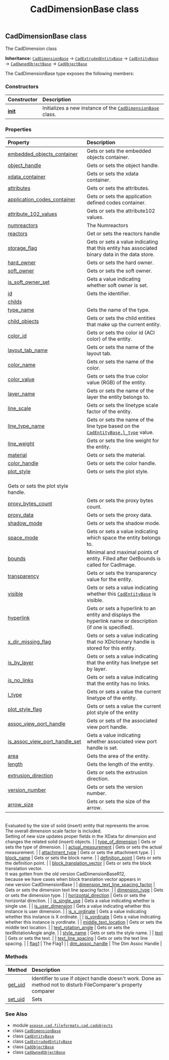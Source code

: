 ﻿---
title: CadDimensionBase class
second_title: Aspose.CAD for Python via .NET API References
description: 
type: docs
weight: 500
url: /python-net/aspose.cad.fileformats.cad.cadobjects/caddimensionbase/
is_root: false
---

## CadDimensionBase class

The CadDimension class



**Inheritance:** [`CadDimensionBase`](/cad/python-net/aspose.cad.fileformats.cad.cadobjects/caddimensionbase) → 
[`CadExtrudedEntityBase`](/cad/python-net/aspose.cad.fileformats.cad.cadobjects/cadextrudedentitybase) → 
[`CadEntityBase`](/cad/python-net/aspose.cad.fileformats.cad.cadobjects/cadentitybase) → 
[`CadOwnedObjectBase`](/cad/python-net/aspose.cad.fileformats.cad.cadobjects/cadownedobjectbase) → 
[`CadObjectBase`](/cad/python-net/aspose.cad.fileformats.cad.cadobjects/cadobjectbase)



The CadDimensionBase type exposes the following members:

### Constructors
| Constructor | Description |
| :- | :- |
| [__init__](/cad/python-net/aspose.cad.fileformats.cad.cadobjects/caddimensionbase/__init__/#) | Initializes a new instance of the [`CadDimensionBase`](/cad/python-net/aspose.cad.fileformats.cad.cadobjects/caddimensionbase) class. |


### Properties
| Property | Description |
| :- | :- |
| [embedded_objects_container](/cad/python-net/aspose.cad.fileformats.cad.cadobjects/caddimensionbase/embedded_objects_container) | Gets or sets the embedded objects container. |
| [object_handle](/cad/python-net/aspose.cad.fileformats.cad.cadobjects/caddimensionbase/object_handle) | Gets or sets the object handle. |
| [xdata_container](/cad/python-net/aspose.cad.fileformats.cad.cadobjects/caddimensionbase/xdata_container) | Gets or sets the xdata container. |
| [attributes](/cad/python-net/aspose.cad.fileformats.cad.cadobjects/caddimensionbase/attributes) | Gets or sets the attributes. |
| [application_codes_container](/cad/python-net/aspose.cad.fileformats.cad.cadobjects/caddimensionbase/application_codes_container) | Gets or sets the application defined codes container. |
| [attribute_102_values](/cad/python-net/aspose.cad.fileformats.cad.cadobjects/caddimensionbase/attribute_102_values) | Gets or sets the attribute102 values. |
| [numreactors](/cad/python-net/aspose.cad.fileformats.cad.cadobjects/caddimensionbase/numreactors) | The Numreactors |
| [reactors](/cad/python-net/aspose.cad.fileformats.cad.cadobjects/caddimensionbase/reactors) | Get or sets the reactors handle |
| [storage_flag](/cad/python-net/aspose.cad.fileformats.cad.cadobjects/caddimensionbase/storage_flag) | Gets or sets a value indicating that this entity has associated binary data in the data store. |
| [hard_owner](/cad/python-net/aspose.cad.fileformats.cad.cadobjects/caddimensionbase/hard_owner) | Gets or sets the hard owner. |
| [soft_owner](/cad/python-net/aspose.cad.fileformats.cad.cadobjects/caddimensionbase/soft_owner) | Gets or sets the soft owner. |
| [is_soft_owner_set](/cad/python-net/aspose.cad.fileformats.cad.cadobjects/caddimensionbase/is_soft_owner_set) | Gets a value indicating whether soft owner is set. |
| [id](/cad/python-net/aspose.cad.fileformats.cad.cadobjects/caddimensionbase/id) | Gets the identifier. |
| [childs](/cad/python-net/aspose.cad.fileformats.cad.cadobjects/caddimensionbase/childs) |  |
| [type_name](/cad/python-net/aspose.cad.fileformats.cad.cadobjects/caddimensionbase/type_name) | Gets the name of the type. |
| [child_objects](/cad/python-net/aspose.cad.fileformats.cad.cadobjects/caddimensionbase/child_objects) | Gets or sets the child entities that make up the current entity. |
| [color_id](/cad/python-net/aspose.cad.fileformats.cad.cadobjects/caddimensionbase/color_id) | Gets or sets the color id (ACI color) of the entity. |
| [layout_tab_name](/cad/python-net/aspose.cad.fileformats.cad.cadobjects/caddimensionbase/layout_tab_name) | Gets or sets the name of the layout tab. |
| [color_name](/cad/python-net/aspose.cad.fileformats.cad.cadobjects/caddimensionbase/color_name) | Gets or sets the name of the color. |
| [color_value](/cad/python-net/aspose.cad.fileformats.cad.cadobjects/caddimensionbase/color_value) | Gets or sets the true color value (RGB) of the entity. |
| [layer_name](/cad/python-net/aspose.cad.fileformats.cad.cadobjects/caddimensionbase/layer_name) | Gets or sets the name of the layer the entity belongs to. |
| [line_scale](/cad/python-net/aspose.cad.fileformats.cad.cadobjects/caddimensionbase/line_scale) | Gets or sets the linetype scale factor of the entity. |
| [line_type_name](/cad/python-net/aspose.cad.fileformats.cad.cadobjects/caddimensionbase/line_type_name) | Gets or sets the name of the line type based on the [`CadEntityBase.l_type`](/cad/python-net/aspose.cad.fileformats.cad.cadobjects/cadentitybase#l_type) value. |
| [line_weight](/cad/python-net/aspose.cad.fileformats.cad.cadobjects/caddimensionbase/line_weight) | Gets or sets the line weight for the entity. |
| [material](/cad/python-net/aspose.cad.fileformats.cad.cadobjects/caddimensionbase/material) | Gets or sets the material. |
| [color_handle](/cad/python-net/aspose.cad.fileformats.cad.cadobjects/caddimensionbase/color_handle) | Gets or sets the color handle. |
| [plot_style](/cad/python-net/aspose.cad.fileformats.cad.cadobjects/caddimensionbase/plot_style) | Gets or sets the plot style.<br/>Gets or sets the plot style handle. |
| [proxy_bytes_count](/cad/python-net/aspose.cad.fileformats.cad.cadobjects/caddimensionbase/proxy_bytes_count) | Gets or sets the proxy bytes count. |
| [proxy_data](/cad/python-net/aspose.cad.fileformats.cad.cadobjects/caddimensionbase/proxy_data) | Gets or sets the proxy data. |
| [shadow_mode](/cad/python-net/aspose.cad.fileformats.cad.cadobjects/caddimensionbase/shadow_mode) | Gets or sets the shadow mode. |
| [space_mode](/cad/python-net/aspose.cad.fileformats.cad.cadobjects/caddimensionbase/space_mode) | Gets or sets a value indicating which space the entity belongs to. |
| [bounds](/cad/python-net/aspose.cad.fileformats.cad.cadobjects/caddimensionbase/bounds) | Minimal and maximal points of entity. Filled after GetBounds is called for CadImage. |
| [transparency](/cad/python-net/aspose.cad.fileformats.cad.cadobjects/caddimensionbase/transparency) | Gets or sets the transparency value for the entity. |
| [visible](/cad/python-net/aspose.cad.fileformats.cad.cadobjects/caddimensionbase/visible) | Gets or sets a value indicating whether this [`CadEntityBase`](/cad/python-net/aspose.cad.fileformats.cad.cadobjects/cadentitybase) is visible. |
| [hyperlink](/cad/python-net/aspose.cad.fileformats.cad.cadobjects/caddimensionbase/hyperlink) | Gets or sets a hyperlink to an entity and displays the hyperlink name or description (if one is specified). |
| [x_dir_missing_flag](/cad/python-net/aspose.cad.fileformats.cad.cadobjects/caddimensionbase/x_dir_missing_flag) | Gets or sets a value indicating that no XDictionary handle is stored for this entity. |
| [is_by_layer](/cad/python-net/aspose.cad.fileformats.cad.cadobjects/caddimensionbase/is_by_layer) | Gets or sets a value indicating that the entity has linetype set by layer. |
| [is_no_links](/cad/python-net/aspose.cad.fileformats.cad.cadobjects/caddimensionbase/is_no_links) | Gets or sets a value indicating that the entity has no links. |
| [l_type](/cad/python-net/aspose.cad.fileformats.cad.cadobjects/caddimensionbase/l_type) | Gets or sets a value the current linetype of the entity. |
| [plot_style_flag](/cad/python-net/aspose.cad.fileformats.cad.cadobjects/caddimensionbase/plot_style_flag) | Gets or sets a value the current plot style of the entity |
| [assoc_view_port_handle](/cad/python-net/aspose.cad.fileformats.cad.cadobjects/caddimensionbase/assoc_view_port_handle) | Gets or sets of the associated view port handle. |
| [is_assoc_view_port_handle_set](/cad/python-net/aspose.cad.fileformats.cad.cadobjects/caddimensionbase/is_assoc_view_port_handle_set) | Gets a value indicating whether associated view port handle is set. |
| [area](/cad/python-net/aspose.cad.fileformats.cad.cadobjects/caddimensionbase/area) | Gets the area of the entity. |
| [length](/cad/python-net/aspose.cad.fileformats.cad.cadobjects/caddimensionbase/length) | Gets the length of the entity. |
| [extrusion_direction](/cad/python-net/aspose.cad.fileformats.cad.cadobjects/caddimensionbase/extrusion_direction) | Gets or sets the extrusion direction. |
| [version_number](/cad/python-net/aspose.cad.fileformats.cad.cadobjects/caddimensionbase/version_number) | Gets or sets the version number. |
| [arrow_size](/cad/python-net/aspose.cad.fileformats.cad.cadobjects/caddimensionbase/arrow_size) | Gets or sets the size of the arrow. <br/>Evaluated by the size of solid (insert) entity that represents the arrow.<br/>The overall dimension scale factor is included.<br/>Setting of new size updates proper fields in the XData for dimension and changes the related solid (insert) objects. |
| [type_of_dimension](/cad/python-net/aspose.cad.fileformats.cad.cadobjects/caddimensionbase/type_of_dimension) | Gets or sets the type of dimension. |
| [actual_measurement](/cad/python-net/aspose.cad.fileformats.cad.cadobjects/caddimensionbase/actual_measurement) | Gets or sets the actual measurement. |
| [attachment_type](/cad/python-net/aspose.cad.fileformats.cad.cadobjects/caddimensionbase/attachment_type) | Gets or sets the attachment type. |
| [block_name](/cad/python-net/aspose.cad.fileformats.cad.cadobjects/caddimensionbase/block_name) | Gets or sets the block name. |
| [definition_point](/cad/python-net/aspose.cad.fileformats.cad.cadobjects/caddimensionbase/definition_point) | Gets or sets the definition point. |
| [block_translation_vector](/cad/python-net/aspose.cad.fileformats.cad.cadobjects/caddimensionbase/block_translation_vector) | Gets or sets the block translation vector.<br/>It was gotten from the old version CadDimensionBaseR12,<br/>because we have cases when block translation vector appears in<br/>new version CadDimensionBase |
| [dimension_text_line_spacing_factor](/cad/python-net/aspose.cad.fileformats.cad.cadobjects/caddimensionbase/dimension_text_line_spacing_factor) | Gets or sets the dimension text line spacing factor. |
| [dimension_type](/cad/python-net/aspose.cad.fileformats.cad.cadobjects/caddimensionbase/dimension_type) | Gets or sets the dimension type. |
| [horizontal_direction](/cad/python-net/aspose.cad.fileformats.cad.cadobjects/caddimensionbase/horizontal_direction) | Gets or sets the horizontal direction. |
| [is_single_use](/cad/python-net/aspose.cad.fileformats.cad.cadobjects/caddimensionbase/is_single_use) | Gets a value indicating whether is single use. |
| [is_user_dimension](/cad/python-net/aspose.cad.fileformats.cad.cadobjects/caddimensionbase/is_user_dimension) | Gets a value indicating whether this instance is user dimension. |
| [is_x_ordinate](/cad/python-net/aspose.cad.fileformats.cad.cadobjects/caddimensionbase/is_x_ordinate) | Gets a value indicating whether this instance is X ordinate. |
| [is_yordinate](/cad/python-net/aspose.cad.fileformats.cad.cadobjects/caddimensionbase/is_yordinate) | Gets a value indicating whether this instance is yordinate. |
| [middle_text_location](/cad/python-net/aspose.cad.fileformats.cad.cadobjects/caddimensionbase/middle_text_location) | Gets or sets the middle text location. |
| [text_rotation_angle](/cad/python-net/aspose.cad.fileformats.cad.cadobjects/caddimensionbase/text_rotation_angle) | Gets or sets the textRotationAngle angle. |
| [style_name](/cad/python-net/aspose.cad.fileformats.cad.cadobjects/caddimensionbase/style_name) | Gets or sets the style name. |
| [text](/cad/python-net/aspose.cad.fileformats.cad.cadobjects/caddimensionbase/text) | Gets or sets the text. |
| [text_line_spacing](/cad/python-net/aspose.cad.fileformats.cad.cadobjects/caddimensionbase/text_line_spacing) | Gets or sets the text line spacing. |
| [flag1](/cad/python-net/aspose.cad.fileformats.cad.cadobjects/caddimensionbase/flag1) | The Flag1 |
| [dim_assoc_handle](/cad/python-net/aspose.cad.fileformats.cad.cadobjects/caddimensionbase/dim_assoc_handle) | The Dim Assoc Handle |


### Methods
| Method | Description |
| :- | :- |
| [get_uid](/cad/python-net/aspose.cad.fileformats.cad.cadobjects/caddimensionbase/get_uid/#) | Identifier to use if object handle doesn't work. Done as method not to disturb FileComparer's property comparer |
| [set_uid](/cad/python-net/aspose.cad.fileformats.cad.cadobjects/caddimensionbase/set_uid/#str) | Sets |



### See Also
* module [`aspose.cad.fileformats.cad.cadobjects`](..)
* class [`CadDimensionBase`](/cad/python-net/aspose.cad.fileformats.cad.cadobjects/caddimensionbase)
* class [`CadEntityBase`](/cad/python-net/aspose.cad.fileformats.cad.cadobjects/cadentitybase)
* class [`CadExtrudedEntityBase`](/cad/python-net/aspose.cad.fileformats.cad.cadobjects/cadextrudedentitybase)
* class [`CadObjectBase`](/cad/python-net/aspose.cad.fileformats.cad.cadobjects/cadobjectbase)
* class [`CadOwnedObjectBase`](/cad/python-net/aspose.cad.fileformats.cad.cadobjects/cadownedobjectbase)
